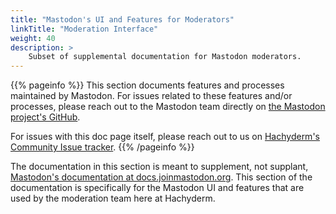 ```yaml
---
title: "Mastodon's UI and Features for Moderators"
linkTitle: "Moderation Interface"
weight: 40
description: >
    Subset of supplemental documentation for Mastodon moderators.
---
```


{{% pageinfo %}}
This section documents features and processes maintained by Mastodon. For
issues related to these features and/or processes, please reach out to the Mastodon team
directly on [the Mastodon project's GitHub](https://github.com/mastodon/mastodon).

For issues with this doc page itself, please reach out to us on
[Hachyderm's Community Issue tracker](https://github.com/hachyderm/community/issues).
{{% /pageinfo %}}

The documentation in this section is meant to supplement, not supplant, [Mastodon's
documentation at docs.joinmastodon.org](https://docs.joinmastodon.org/). This section
of the documentation is specifically for the Mastodon UI and features that are used
by the moderation team here at Hachyderm. 